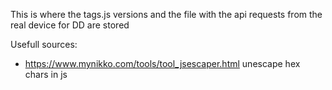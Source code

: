 This is where the tags.js versions and the file with the api requests from the real device for DD are stored

Usefull sources:
- https://www.mynikko.com/tools/tool_jsescaper.html
  unescape hex chars in js
